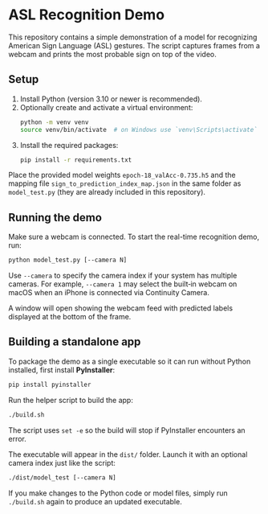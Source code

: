 # ASL Recognition Demo

This repository contains a simple demonstration of a model for recognizing American Sign Language (ASL) gestures. The script captures frames from a webcam and prints the most probable sign on top of the video.

## Setup

1. Install Python (version 3.10 or newer is recommended).
2. Optionally create and activate a virtual environment:
   ```bash
   python -m venv venv
   source venv/bin/activate  # on Windows use `venv\Scripts\activate`
   ```
3. Install the required packages:
   ```bash
   pip install -r requirements.txt
   ```

Place the provided model weights `epoch-18_valAcc-0.735.h5` and the mapping file `sign_to_prediction_index_map.json` in the same folder as `model_test.py` (they are already included in this repository).

## Running the demo

Make sure a webcam is connected. To start the real-time recognition demo, run:

```bash
python model_test.py [--camera N]
```

Use `--camera` to specify the camera index if your system has multiple cameras. For example, `--camera 1` may select the built‑in webcam on macOS when an iPhone is connected via Continuity Camera.

A window will open showing the webcam feed with predicted labels displayed at the bottom of the frame.

## Building a standalone app

To package the demo as a single executable so it can run without Python installed, first install **PyInstaller**:

```bash
pip install pyinstaller
```

Run the helper script to build the app:

```bash
./build.sh
```

The script uses `set -e` so the build will stop if PyInstaller encounters an
error.

The executable will appear in the `dist/` folder. Launch it with an optional camera index just like the script:

```bash
./dist/model_test [--camera N]
```

If you make changes to the Python code or model files, simply run `./build.sh` again to produce an updated executable.
